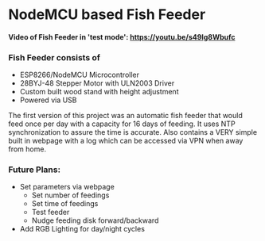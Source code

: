 # NodeMCU based Fish Feeder

#### Video of Fish Feeder in 'test mode': https://youtu.be/s49Ig8Wbufc

### Fish Feeder consists of
* ESP8266/NodeMCU Microcontroller
* 28BYJ-48 Stepper Motor with ULN2003 Driver
* Custom built wood stand with height adjustment
* Powered via USB

The first version of this project was an automatic fish feeder that would feed once per day with a capacity for 16 days of feeding.  It uses NTP synchronization to assure the time is accurate.  Also contains a VERY simple built in webpage with a log which can be accessed via VPN when away from home.  

### Future Plans:
* Set parameters via webpage
  * Set number of feedings
  * Set time of feedings
  * Test feeder
  * Nudge feeding disk forward/backward
* Add RGB Lighting for day/night cycles
